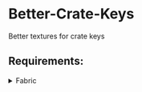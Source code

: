# Better-Crate-Keys
Better textures for crate keys

## Requirements:
<details><summary>Fabric</summary>
  
  * [CIT Resewn](https://modrinth.com/mod/cit-resewn/versions)
  * [CIT Resewn for 1.20.4](https://github.com/dicedpixels/CITResewn/releases/tag/1.20.4-1.1.4-dicedpixels)
  * [Fabric API](https://modrinth.com/mod/fabric-api/versions)
</details>
